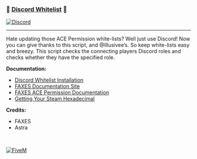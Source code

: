 ### 📠 [Discord Whitelist][5mlink] 📠

[![Discord](https://faxes.zone/i/9wkr3.png)](https://faxes.zone/discord)

----

Hate updating those ACE Permission white-lists? Well just use Discord! Now you can give thanks to this script, and @Illusivee’s. So keep white-lists easy and breezy. This script checks the connecting players Discord roles and checks whether they have the specified role.

**Documentation:**
- [Discord Whitelist Installation](https://docs.faxes.zone/docs/discord-whitelist-setup)
- [FAXES Documentation Site](https://docs.faxes.zone/docs)
- [FAXES ACE Permission Documentation](https://docs.faxes.zone/docs/aceperms)
- [Getting Your Steam Hexadecimal](https://docs.faxes.zone/docs/getting-your-steam-hex)

**Credits:**
- FAXES
- Astra

<br />

[![FiveM](https://faxes.zone/i/r5byi.png)][5mlink]

[5mlink]: https://forum.cfx.re/t/251333

